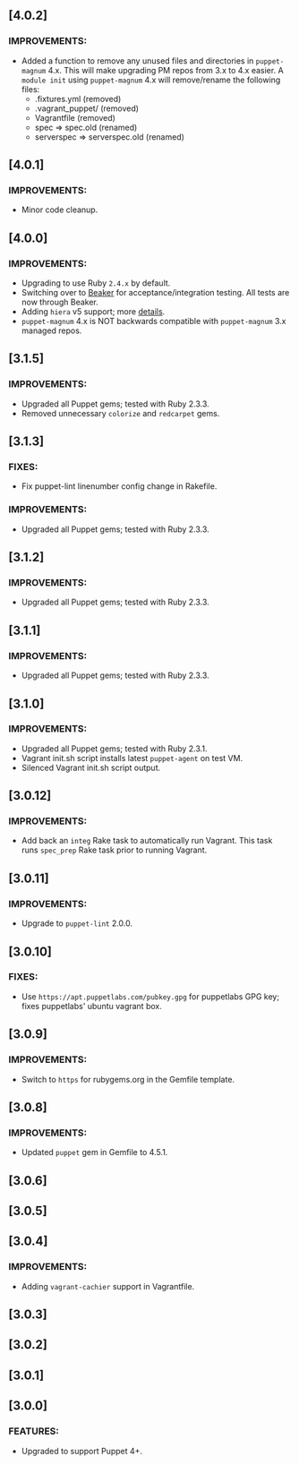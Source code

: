 ## [4.0.2]

### IMPROVEMENTS:

  * Added a function to remove any unused files and directories in `puppet-magnum` 4.x.
    This will make upgrading PM repos from 3.x to 4.x easier.
    A `module init` using `puppet-magnum` 4.x will remove/rename the following files:
      - .fixtures.yml (removed)
      - .vagrant_puppet/ (removed)
      - Vagrantfile (removed)
      - spec => spec.old (renamed)
      - serverspec => serverspec.old (renamed)

## [4.0.1]

### IMPROVEMENTS:

  * Minor code cleanup.

## [4.0.0]

### IMPROVEMENTS:

  * Upgrading to use Ruby `2.4.x` by default.
  * Switching over to [Beaker](https://github.com/puppetlabs/beaker) for acceptance/integration testing. All tests are now through Beaker.
  * Adding `hiera` v5 support; more [details](https://docs.puppet.com/puppet/4.10/hiera_migrate_modules.html).
  * `puppet-magnum` 4.x is NOT backwards compatible with `puppet-magnum` 3.x managed repos.

## [3.1.5]

### IMPROVEMENTS:

  * Upgraded all Puppet gems; tested with Ruby 2.3.3.
  * Removed unnecessary `colorize` and `redcarpet` gems.

## [3.1.3]

### FIXES:

  * Fix puppet-lint linenumber config change in Rakefile.

### IMPROVEMENTS:

  * Upgraded all Puppet gems; tested with Ruby 2.3.3.

## [3.1.2]

### IMPROVEMENTS:

  * Upgraded all Puppet gems; tested with Ruby 2.3.3.

## [3.1.1]

### IMPROVEMENTS:

  * Upgraded all Puppet gems; tested with Ruby 2.3.3.

## [3.1.0]

### IMPROVEMENTS:

  * Upgraded all Puppet gems; tested with Ruby 2.3.1.
  * Vagrant init.sh script installs latest `puppet-agent` on test VM.
  * Silenced Vagrant init.sh script output.

## [3.0.12]

### IMPROVEMENTS:

  * Add back an `integ` Rake task to automatically run Vagrant. This task runs `spec_prep` Rake task prior to running Vagrant.

## [3.0.11]

### IMPROVEMENTS:

  * Upgrade to `puppet-lint` 2.0.0.

## [3.0.10]

### FIXES:

  * Use `https://apt.puppetlabs.com/pubkey.gpg` for puppetlabs GPG key; fixes puppetlabs' ubuntu vagrant box.

## [3.0.9]

### IMPROVEMENTS:

  * Switch to `https` for rubygems.org in the Gemfile template.

## [3.0.8]

### IMPROVEMENTS:

  * Updated `puppet` gem in Gemfile to 4.5.1.

## [3.0.6]

## [3.0.5]

## [3.0.4]

### IMPROVEMENTS:

  * Adding `vagrant-cachier` support in Vagrantfile.

## [3.0.3]

## [3.0.2]

## [3.0.1]

## [3.0.0]

### FEATURES:

  * Upgraded to support Puppet 4+.
